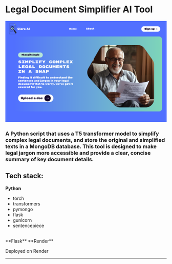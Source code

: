 # Legal Document Simplifier AI Tool

<img src="LegalAI (1).png">

### A Python script that uses a T5 transformer model to simplify complex legal documents, and store the original and simplified texts in a MongoDB database. This tool is designed to make legal jargon more accessible and provide a clear, concise summary of key document details. 

## Tech stack:<br>
**Python**
- torch
- transformers
- pymongo
- flask
- gunicorn
- sentencepiece
<br>
**Flask**
**Render**

Deployed on Render

---
